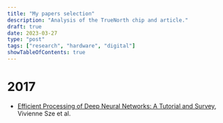 ```yaml
---
title: "My papers selection"
description: "Analysis of the TrueNorth chip and article."
draft: true
date: 2023-03-27
type: "post"
tags: ["research", "hardware", "digital"]
showTableOfContents: true
---
```


# 2017

* [Efficient Processing of Deep Neural Networks: A Tutorial and Survey](https://arxiv.org/abs/1703.09039), Vivienne Sze et al.
